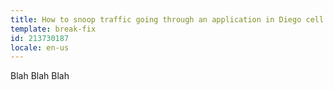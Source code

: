 ```yaml
---
title: How to snoop traffic going through an application in Diego cell
template: break-fix
id: 213730187
locale: en-us
---
```


Blah Blah Blah
